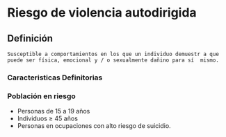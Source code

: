 # Riesgo de violencia autodirigida
## Definición
	Susceptible a comportamientos en los que un individuo demuestr a que puede ser física, emocional y / o sexualmente dañino para sí  mismo.

### Caracteristicas Definitorias


### Población en riesgo
- Personas de 15 a 19 años   
- Individuos ≥ 45 años   
- Personas en ocupaciones con 
alto riesgo de suicidio.

